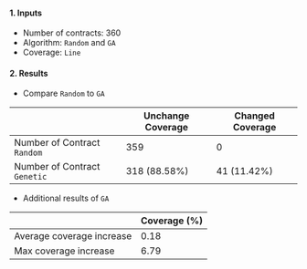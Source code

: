 #### 1. Inputs

- Number of contracts: 360
- Algorithm: `Random` and `GA`
- Coverage: `Line`

#### 2. Results

- Compare `Random` to `GA`

|                              | Unchange Coverage | Changed Coverage |
| ---------------------------- | ----------------- | ---------------- |
| Number of Contract `Random`  | 359               | 0                |
| Number of Contract `Genetic` | 318 (88.58%)      | 41 (11.42%)      |

- Additional results of `GA`

|                           | Coverage (%) |
| ------------------------- | ------------ |
| Average coverage increase | 0.18         |
| Max coverage increase     | 6.79         |

